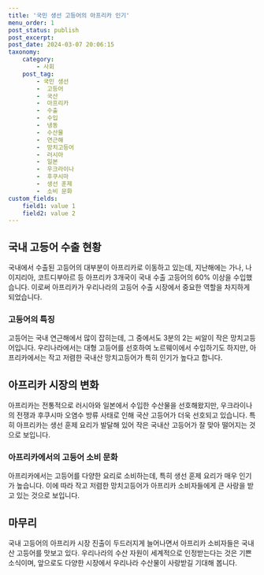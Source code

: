 ```yaml
---
title: '국민 생선 고등어의 아프리카 인기'
menu_order: 1
post_status: publish
post_excerpt: 
post_date: 2024-03-07 20:06:15
taxonomy:
    category:
        - 사회
    post_tag:
        - 국민 생선
        -  고등어
        -  국산
        -  아프리카
        -  수출
        -  수입
        -  냉동
        -  수산물
        -  연근해
        -  망치고등어
        -  러시아
        -  일본
        -  우크라이나
        -  후쿠시마
        -  생선 훈제
        -  소비 문화
custom_fields:
    field1: value 1
    field2: value 2
---
```


## 국내 고등어 수출 현황
국내에서 수출된 고등어의 대부분이 아프리카로 이동하고 있는데, 지난해에는 가나, 나이지리아, 코트디부아르 등 아프리카 3개국이 국내 수출 고등어의 60% 이상을 수입했습니다. 이로써 아프리카가 우리나라의 고등어 수출 시장에서 중요한 역할을 차지하게 되었습니다.
### 고등어의 특징
고등어는 국내 연근해에서 많이 잡히는데, 그 중에서도 3분의 2는 씨알이 작은 망치고등어입니다. 우리나라에서는 대형 고등어를 선호하여 노르웨이에서 수입하기도 하지만, 아프리카에서는 작고 저렴한 국내산 망치고등어가 특히 인기가 높다고 합니다.
## 아프리카 시장의 변화
아프리카는 전통적으로 러시아와 일본에서 수입한 수산물을 선호해왔지만, 우크라이나의 전쟁과 후쿠시마 오염수 방류 사태로 인해 국산 고등어가 더욱 선호되고 있습니다. 특히 아프리카는 생선 훈제 요리가 발달해 있어 작은 국내산 고등어가 잘 맞아 떨어지는 것으로 보입니다.
### 아프리카에서의 고등어 소비 문화
아프리카에서는 고등어를 다양한 요리로 소비하는데, 특히 생선 훈제 요리가 매우 인기가 높습니다. 이에 따라 작고 저렴한 망치고등어가 아프리카 소비자들에게 큰 사랑을 받고 있는 것으로 보입니다.
## 마무리
국내 고등어의 아프리카 시장 진출이 두드러지게 늘어나면서 아프리카 소비자들은 국내산 고등어를 맛보고 있다. 우리나라의 수산 자원이 세계적으로 인정받는다는 것은 기쁜 소식이며, 앞으로도 다양한 시장에서 우리나라 수산물이 사랑받길 기대해 봅니다.
